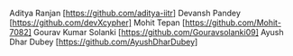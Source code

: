 Aditya Ranjan [https://github.com/aditya-iitr]
Devansh Pandey [https://github.com/devXcypher]
Mohit Tepan [https://github.com/Mohit-7082]
Gourav Kumar Solanki [https://github.com/Gouravsolanki09]
Ayush Dhar Dubey [https://github.com/AyushDharDubey]

